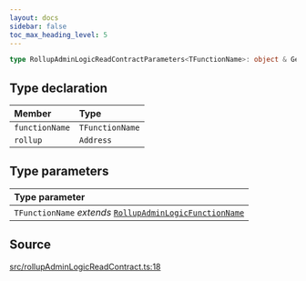 ```yaml
---
layout: docs
sidebar: false
toc_max_heading_level: 5
---
```


```ts
type RollupAdminLogicReadContractParameters<TFunctionName>: object & GetFunctionArgs<RollupAdminLogicAbi, TFunctionName>;
```

## Type declaration

| Member | Type |
| :------ | :------ |
| `functionName` | `TFunctionName` |
| `rollup` | `Address` |

## Type parameters

| Type parameter |
| :------ |
| `TFunctionName` *extends* [`RollupAdminLogicFunctionName`](RollupAdminLogicFunctionName.md) |

## Source

[src/rollupAdminLogicReadContract.ts:18](https://github.com/OffchainLabs/arbitrum-orbit-sdk/blob/27c24d61cdc7e62a81af29bd04f39d5a3549ecb3/src/rollupAdminLogicReadContract.ts#L18)
